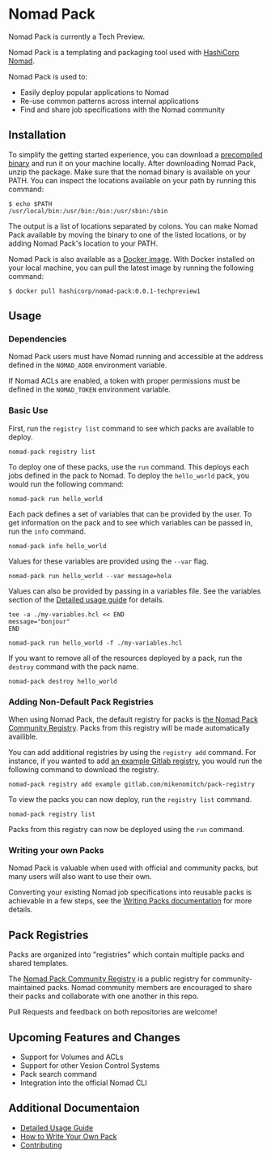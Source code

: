 # Nomad Pack

Nomad Pack is currently a Tech Preview.

Nomad Pack is a templating and packaging tool used with [HashiCorp Nomad](https://www.nomadproject.io).

Nomad Pack is used to:

- Easily deploy popular applications to Nomad
- Re-use common patterns across internal applications
- Find and share job specifications with the Nomad community

## Installation

To simplify the getting started experience, you can download a [precompiled binary][hashicorp_releases]
and run it on your machine locally. After downloading Nomad Pack, unzip the package. Make sure that
the nomad binary is available on your PATH. You can inspect the locations available on your path by
running this command:
```
$ echo $PATH
/usr/local/bin:/usr/bin:/bin:/usr/sbin:/sbin
```

The output is a list of locations separated by colons. You can make Nomad Pack available by moving
the binary to one of the listed locations, or by adding Nomad Pack's location to your PATH.

Nomad Pack is also available as a [Docker image][docker_hub]. With Docker installed on your local
machine, you can pull the latest image by running the following command:
```
$ docker pull hashicorp/nomad-pack:0.0.1-techpreview1
```

## Usage

### Dependencies

Nomad Pack users must have Nomad running and accessible at the address defined in the `NOMAD_ADDR`
environment variable.

If Nomad ACLs are enabled, a token with proper permissions must be defined in the `NOMAD_TOKEN`
environment variable.

### Basic Use


First, run the `registry list` command to see which packs are available to deploy.

```
nomad-pack registry list
```

To deploy one of these packs, use the `run` command. This deploys each jobs defined in the pack to Nomad.
To deploy the `hello_world` pack, you would run the following command:

```
nomad-pack run hello_world
```

Each pack defines a set of variables that can be provided by the user. To get information on the pack
and to see which variables can be passed in, run the `info` command.

```
nomad-pack info hello_world
```

Values for these variables are provided using the `--var` flag.

```
nomad-pack run hello_world --var message=hola
```

Values can also be provided by passing in a variables file. See the variables section of the
[Detailed usage guide](/docs/detailed-usage.md) for details.

```
tee -a ./my-variables.hcl << END
message="bonjour"
END

nomad-pack run hello_world -f ./my-variables.hcl
```

If you want to remove all of the resources deployed by a pack, run the `destroy` command with the
pack name.

```
nomad-pack destroy hello_world
```

### Adding Non-Default Pack Registries

When using Nomad Pack, the default registry for packs is
[the Nomad Pack Community Registry](https://github.com/hashicorp/nomad-pack-community-registry).
Packs from this registry will be made automatically availible.

You can add additional registries by using the `registry add` command. For instance, if you wanted
to add [an example Gitlab registry](https://gitlab.com/mikenomitch/pack-registry),
you would run the following command to download the registry.

```
nomad-pack registry add example gitlab.com/mikenomitch/pack-registry
```

To view the packs you can now deploy, run the `registry list` command.

```
nomad-pack registry list
```

Packs from this registry can now be deployed using the `run` command.

### Writing your own Packs

Nomad Pack is valuable when used with official and community packs, but many users will also want to
use their own.

Converting your existing Nomad job specifications into reusable packs is achievable in a few steps,
see the [Writing Packs documentation](/docs/writing-packs.md) for more details.

## Pack Registries

Packs are organized into "registries" which contain multiple packs and shared templates.

The [Nomad Pack Community Registry](https://github.com/hashicorp/nomad-pack-community-registry) is
a public registry for community-maintained packs. Nomad community members are encouraged to share
their packs and collaborate with one another in this repo.

Pull Requests and feedback on both repositories are welcome!

## Upcoming Features and Changes

- Support for Volumes and ACLs
- Support for other Vesion Control Systems
- Pack search command
- Integration into the official Nomad CLI

## Additional Documentaion

- [Detailed Usage Guide](/docs/detailed-usage.md)
- [How to Write Your Own Pack](/docs/writing-packs.md)
- [Contributing](/docs/contributing.md)

<!-- TODO: add a direct link to the guides when availible -->

<!-- ## Tutorials

Nomad Pack Guides are available on [HashiCorp Learn](https://learn.hashicorp.com/nomad). -->

[hashicorp_releases]: (https://releases.hashicorp.com/nomad-pack/)
[docker_hub]: (https://hub.docker.com/r/hashicorp/nomad-pack)
